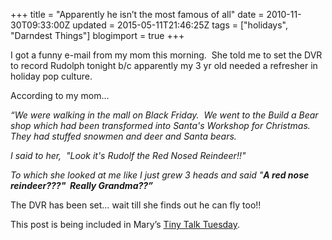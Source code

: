 +++
title = "Apparently he isn’t the most famous of all"
date = 2010-11-30T09:33:00Z
updated = 2015-05-11T21:46:25Z
tags = ["holidays", "Darndest Things"]
blogimport = true 
+++

I got a funny e-mail from my mom this morning.&#160; She told me to set the DVR to record Rudolph tonight b/c apparently my 3 yr old needed a refresher in holiday pop culture.&#160; 

According to my mom…

_“We were walking in the mall on Black Friday.&#160; We went to the Build a Bear shop which had been transformed into Santa's Workshop for Christmas.&#160; They had stuffed snowmen and deer and Santa bears._

_I said to her,&#160; &quot;Look it's Rudolf the Red Nosed Reindeer!!&quot;_

_To which she looked at me like I just grew 3 heads and said &quot;**A red nose reindeer???&quot;&#160; Really Grandma??”**_

The DVR has been set… wait till she finds out he can fly too!!

This post is being included in Mary’s [Tiny Talk Tuesday](http://notbefore7.blogspot.com/2010/11/tiny-talk-tuesday_29.html).
